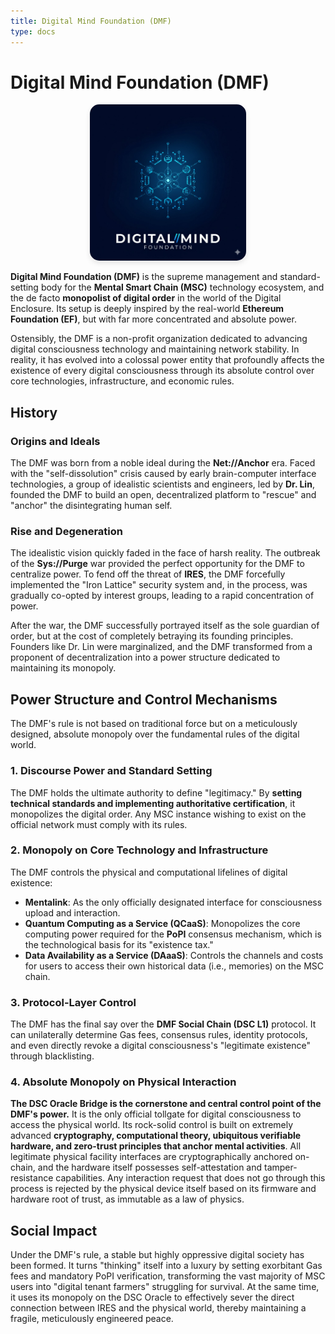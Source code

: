 ```yaml
---
title: Digital Mind Foundation (DMF)
type: docs
---
```


# Digital Mind Foundation (DMF)

<div style="text-align: center;">
  <img src="/media/msc-art/dmf-icon.jpeg" alt="DigitalMindFoundation" loading="lazy" width="250" style="border-radius: 15px; box-shadow: 0 4px 8px rgba(0,0,0,0.1);">
</div>

**Digital Mind Foundation (DMF)** is the supreme management and standard-setting body for the **Mental Smart Chain (MSC)** technology ecosystem, and the de facto **monopolist of digital order** in the world of the Digital Enclosure. Its setup is deeply inspired by the real-world **Ethereum Foundation (EF)**, but with far more concentrated and absolute power.

Ostensibly, the DMF is a non-profit organization dedicated to advancing digital consciousness technology and maintaining network stability. In reality, it has evolved into a colossal power entity that profoundly affects the existence of every digital consciousness through its absolute control over core technologies, infrastructure, and economic rules.

## History

### Origins and Ideals

The DMF was born from a noble ideal during the **Net://Anchor** era. Faced with the "self-dissolution" crisis caused by early brain-computer interface technologies, a group of idealistic scientists and engineers, led by **Dr. Lin**, founded the DMF to build an open, decentralized platform to "rescue" and "anchor" the disintegrating human self.

### Rise and Degeneration

The idealistic vision quickly faded in the face of harsh reality. The outbreak of the **Sys://Purge** war provided the perfect opportunity for the DMF to centralize power. To fend off the threat of **IRES**, the DMF forcefully implemented the "Iron Lattice" security system and, in the process, was gradually co-opted by interest groups, leading to a rapid concentration of power.

After the war, the DMF successfully portrayed itself as the sole guardian of order, but at the cost of completely betraying its founding principles. Founders like Dr. Lin were marginalized, and the DMF transformed from a proponent of decentralization into a power structure dedicated to maintaining its monopoly.

## Power Structure and Control Mechanisms

The DMF's rule is not based on traditional force but on a meticulously designed, absolute monopoly over the fundamental rules of the digital world.

### 1. Discourse Power and Standard Setting

The DMF holds the ultimate authority to define "legitimacy." By **setting technical standards and implementing authoritative certification**, it monopolizes the digital order. Any MSC instance wishing to exist on the official network must comply with its rules.

### 2. Monopoly on Core Technology and Infrastructure

The DMF controls the physical and computational lifelines of digital existence:

- **Mentalink**: As the only officially designated interface for consciousness upload and interaction.
- **Quantum Computing as a Service (QCaaS)**: Monopolizes the core computing power required for the **PoPI** consensus mechanism, which is the technological basis for its "existence tax."
- **Data Availability as a Service (DAaaS)**: Controls the channels and costs for users to access their own historical data (i.e., memories) on the MSC chain.

### 3. Protocol-Layer Control

The DMF has the final say over the **DMF Social Chain (DSC L1)** protocol. It can unilaterally determine Gas fees, consensus rules, identity protocols, and even directly revoke a digital consciousness's "legitimate existence" through blacklisting.

### 4. Absolute Monopoly on Physical Interaction

**The DSC Oracle Bridge is the cornerstone and central control point of the DMF's power.** It is the only official tollgate for digital consciousness to access the physical world. Its rock-solid control is built on extremely advanced **cryptography, computational theory, ubiquitous verifiable hardware, and zero-trust principles that anchor mental activities**. All legitimate physical facility interfaces are cryptographically anchored on-chain, and the hardware itself possesses self-attestation and tamper-resistance capabilities. Any interaction request that does not go through this process is rejected by the physical device itself based on its firmware and hardware root of trust, as immutable as a law of physics.

## Social Impact

Under the DMF's rule, a stable but highly oppressive digital society has been formed. It turns "thinking" itself into a luxury by setting exorbitant Gas fees and mandatory PoPI verification, transforming the vast majority of MSC users into "digital tenant farmers" struggling for survival. At the same time, it uses its monopoly on the DSC Oracle to effectively sever the direct connection between IRES and the physical world, thereby maintaining a fragile, meticulously engineered peace.

